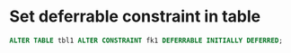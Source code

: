 # Set deferrable constraint in table
```sql
ALTER TABLE tbl1 ALTER CONSTRAINT fk1 DEFERRABLE INITIALLY DEFERRED;
```